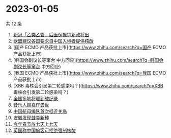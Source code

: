 # 2023-01-05

共 12 条

<!-- BEGIN -->
<!-- 最后更新时间 Thu Jan 05 2023 22:03:19 GMT+0800 (China Standard Time) -->

1. [新冠「乙类乙管」后医保报销新政将出](https://www.zhihu.com/search?q=新冠「乙类乙管」后医保报销新政将出)
1. [欧盟建议各国要求自中国入境者提供核酸](https://www.zhihu.com/search?q=欧盟建议各国要求自中国入境者提供核酸)
1. [国产 ECMO 产品获批上市](https://www.zhihu.com/search?q=国产 ECMO
   产品获批上市)
1. [韩国会副议长等窜台
   中方回应](https://www.zhihu.com/search?q=韩国会副议长等窜台 中方回应)
1. [我国 ECMO 产品获批上市](https://www.zhihu.com/search?q=我国 ECMO
   产品获批上市)
1. [XBB 毒株会引发第二轮感染吗？](https://www.zhihu.com/search?q=XBB
   毒株会引发第二轮感染吗？)
1. [全国多地将暖到破纪录](https://www.zhihu.com/search?q=全国多地将暖到破纪录)
1. [音乐人顾嘉辉去世](https://www.zhihu.com/search?q=音乐人顾嘉辉去世)
1. [中国航母编队首次抵近关岛](https://www.zhihu.com/search?q=中国航母编队首次抵近关岛)
1. [安徽发现蛙类新种](https://www.zhihu.com/search?q=安徽发现蛙类新种)
1. [今年春节放七天上七天](https://www.zhihu.com/search?q=今年春节放七天上七天)
1. [英国称中国旅客可拒绝强制核酸](https://www.zhihu.com/search?q=英国称中国旅客可拒绝强制核酸)

<!-- END -->
